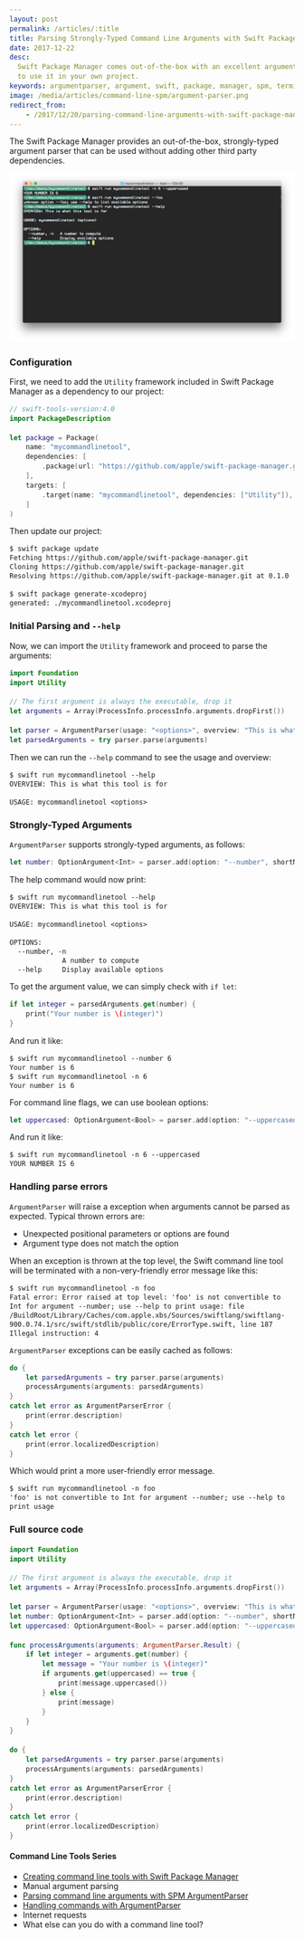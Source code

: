 ```yaml
---
layout: post
permalink: /articles/:title
title: Parsing Strongly-Typed Command Line Arguments with Swift Package Manager ArgumentParser
date: 2017-12-22
desc:
  Swift Package Manager comes out-of-the-box with an excellent argument parser. Here is how
  to use it in your own project.
keywords: argumentparser, argument, swift, package, manager, spm, terminal, console, command, line, macOS, OSX, Linux
image: /media/articles/command-line-spm/argument-parser.png
redirect_from:
    - /2017/12/20/parsing-command-line-arguments-with-swift-package-manager-argument-parser.html
---
```



The Swift Package Manager provides an out-of-the-box, strongly-typed argument parser
that can be used without adding other third party dependencies.

![Using ArgumentParser](/media/articles/command-line-spm/argument-parser.png)

### Configuration

First, we need to add the `Utility` framework included in Swift Package
Manager as a dependency to our project:

```swift
// swift-tools-version:4.0
import PackageDescription

let package = Package(
    name: "mycommandlinetool",
    dependencies: [
        .package(url: "https://github.com/apple/swift-package-manager.git", from: "0.1.0"),
    ],
    targets: [
        .target(name: "mycommandlinetool", dependencies: ["Utility"]),
    ]
)
```

Then update our project:
```
$ swift package update
Fetching https://github.com/apple/swift-package-manager.git
Cloning https://github.com/apple/swift-package-manager.git
Resolving https://github.com/apple/swift-package-manager.git at 0.1.0

$ swift package generate-xcodeproj
generated: ./mycommandlinetool.xcodeproj
```


### Initial Parsing and `--help`

Now, we can import the `Utility` framework and proceed to parse the arguments:

```swift
import Foundation
import Utility

// The first argument is always the executable, drop it
let arguments = Array(ProcessInfo.processInfo.arguments.dropFirst())

let parser = ArgumentParser(usage: "<options>", overview: "This is what this tool is for")
let parsedArguments = try parser.parse(arguments)
```

Then we can run the `--help` command to see the usage and overview:
```
$ swift run mycommandlinetool --help
OVERVIEW: This is what this tool is for

USAGE: mycommandlinetool <options>
```


### Strongly-Typed Arguments

`ArgumentParser` supports strongly-typed arguments, as follows:

```swift
let number: OptionArgument<Int> = parser.add(option: "--number", shortName: "-n", kind: Int.self, usage: "A number to compute")
```

The help command would now print:

```
$ swift run mycommandlinetool --help
OVERVIEW: This is what this tool is for

USAGE: mycommandlinetool <options>

OPTIONS:
  --number, -n
             A number to compute
  --help     Display available options
```

To get the argument value, we can simply check with `if let`:

```swift
if let integer = parsedArguments.get(number) {
    print("Your number is \(integer)")
}
```

And run it like:
```
$ swift run mycommandlinetool --number 6
Your number is 6
$ swift run mycommandlinetool -n 6
Your number is 6
```

For command line flags, we can use boolean options:
```swift
let uppercased: OptionArgument<Bool> = parser.add(option: "--uppercased", kind: Bool.self)
```

And run it like:
```
$ swift run mycommandlinetool -n 6 --uppercased
YOUR NUMBER IS 6
```


### Handling parse errors

`ArgumentParser` will raise a exception when arguments cannot be parsed as
expected. Typical thrown errors are:

- Unexpected positional parameters or options are found
- Argument type does not match the option

When an exception is thrown at the top level, the Swift command line tool will be
terminated with a non-very-friendly error message like this:

```
$ swift run mycommandlinetool -n foo
Fatal error: Error raised at top level: 'foo' is not convertible to Int for argument --number; use --help to print usage: file /BuildRoot/Library/Caches/com.apple.xbs/Sources/swiftlang/swiftlang-900.0.74.1/src/swift/stdlib/public/core/ErrorType.swift, line 187
Illegal instruction: 4
```

`ArgumentParser` exceptions can be easily cached as follows:

```swift
do {
    let parsedArguments = try parser.parse(arguments)
    processArguments(arguments: parsedArguments)
}
catch let error as ArgumentParserError {
    print(error.description)
}
catch let error {
    print(error.localizedDescription)
}
```

Which would print a more user-friendly error message.

```
$ swift run mycommandlinetool -n foo
'foo' is not convertible to Int for argument --number; use --help to print usage
```


### Full source code

```swift
import Foundation
import Utility

// The first argument is always the executable, drop it
let arguments = Array(ProcessInfo.processInfo.arguments.dropFirst())

let parser = ArgumentParser(usage: "<options>", overview: "This is what this tool is for")
let number: OptionArgument<Int> = parser.add(option: "--number", shortName: "-n", kind: Int.self, usage: "A number to compute")
let uppercased: OptionArgument<Bool> = parser.add(option: "--uppercased", kind: Bool.self)

func processArguments(arguments: ArgumentParser.Result) {
    if let integer = arguments.get(number) {
        let message = "Your number is \(integer)"
        if arguments.get(uppercased) == true {
            print(message.uppercased())
        } else {
            print(message)
        }
    }
}

do {
    let parsedArguments = try parser.parse(arguments)
    processArguments(arguments: parsedArguments)
}
catch let error as ArgumentParserError {
    print(error.description)
}
catch let error {
    print(error.localizedDescription)
}
```

#### Command Line Tools Series

- [Creating command line tools with Swift Package Manager](/articles/creating-command-line-tools-with-swift-package-manager)
- Manual argument parsing
- [Parsing command line arguments with SPM ArgumentParser](/articles/parsing-command-line-arguments-with-swift-package-manager-argument-parser)
- [Handling commands with ArgumentParser](/articles/handling-commands-with-swift-package-manager)
- Internet requests
- What else can you do with a command line tool?

